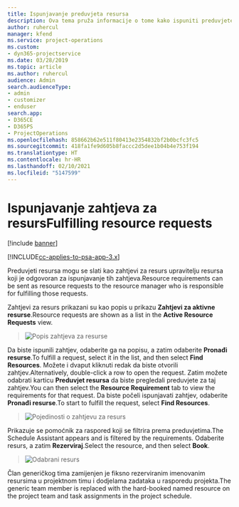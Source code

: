 ```yaml
---
title: Ispunjavanje preduvjeta resursa
description: Ova tema pruža informacije o tome kako ispuniti preduvjete resursa.
author: ruhercul
manager: kfend
ms.service: project-operations
ms.custom:
- dyn365-projectservice
ms.date: 03/28/2019
ms.topic: article
ms.author: ruhercul
audience: Admin
search.audienceType:
- admin
- customizer
- enduser
search.app:
- D365CE
- D365PS
- ProjectOperations
ms.openlocfilehash: 858662b62e511f80413e2354832bf2b0bcfc3fc5
ms.sourcegitcommit: 418fa1fe9d605b8faccc2d5dee1b04b4e753f194
ms.translationtype: HT
ms.contentlocale: hr-HR
ms.lasthandoff: 02/10/2021
ms.locfileid: "5147599"
---
```

# <a name="fulfilling-resource-requests"></a><span data-ttu-id="b1b79-103">Ispunjavanje zahtjeva za resurs</span><span class="sxs-lookup"><span data-stu-id="b1b79-103">Fulfilling resource requests</span></span>

[!include [banner](../includes/psa-now-project-operations.md)]

[!INCLUDE[cc-applies-to-psa-app-3.x](../includes/cc-applies-to-psa-app-3x.md)]

<span data-ttu-id="b1b79-104">Preduvjeti resursa mogu se slati kao zahtjevi za resurs upravitelju resursa koji je odgovoran za ispunjavanje tih zahtjeva.</span><span class="sxs-lookup"><span data-stu-id="b1b79-104">Resource requirements can be sent as resource requests to the resource manager who is responsible for fulfilling those requests.</span></span>

<span data-ttu-id="b1b79-105">Zahtjevi za resurs prikazani su kao popis u prikazu **Zahtjevi za aktivne resurse**.</span><span class="sxs-lookup"><span data-stu-id="b1b79-105">Resource requests are shown as a list in the **Active Resource Requests** view.</span></span>

> ![Popis zahtjeva za resurse](media/Resource-Management-image59.png)

<span data-ttu-id="b1b79-107">Da biste ispunili zahtjev, odaberite ga na popisu, a zatim odaberite **Pronađi resurse**.</span><span class="sxs-lookup"><span data-stu-id="b1b79-107">To fulfill a request, select it in the list, and then select **Find Resources**.</span></span> <span data-ttu-id="b1b79-108">Možete i dvaput kliknuti redak da biste otvorili zahtjev.</span><span class="sxs-lookup"><span data-stu-id="b1b79-108">Alternatively, double-click a row to open the request.</span></span> <span data-ttu-id="b1b79-109">Zatim možete odabrati karticu **Preduvjet resursa** da biste pregledali preduvjete za taj zahtjev.</span><span class="sxs-lookup"><span data-stu-id="b1b79-109">You can then select the **Resource Requirement** tab to view the requirements for that request.</span></span> <span data-ttu-id="b1b79-110">Da biste počeli ispunjavati zahtjev, odaberite **Pronađi resurse**.</span><span class="sxs-lookup"><span data-stu-id="b1b79-110">To start to fulfill the request, select **Find Resources**.</span></span>

> ![Pojedinosti o zahtjevu za resurs](media/Resource-Management-image60.png)

<span data-ttu-id="b1b79-112">Prikazuje se pomoćnik za raspored koji se filtrira prema preduvjetima.</span><span class="sxs-lookup"><span data-stu-id="b1b79-112">The Schedule Assistant appears and is filtered by the requirements.</span></span> <span data-ttu-id="b1b79-113">Odaberite resurs, a zatim **Rezerviraj**.</span><span class="sxs-lookup"><span data-stu-id="b1b79-113">Select the resource, and then select **Book**.</span></span>

> ![Odabrani resurs](media/Resource-Management-image61.png)

<span data-ttu-id="b1b79-115">Član generičkog tima zamijenjen je fiksno rezerviranim imenovanim resursima u projektnom timu i dodjelama zadataka u rasporedu projekta.</span><span class="sxs-lookup"><span data-stu-id="b1b79-115">The generic team member is replaced with the hard-booked named resource on the project team and task assignments in the project schedule.</span></span>
